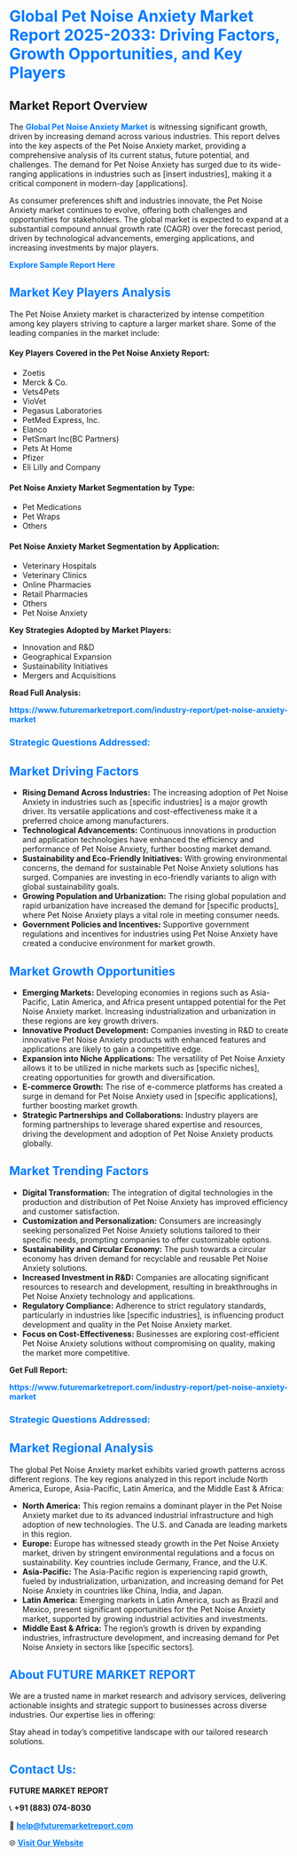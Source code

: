 <h1 style="color: #007BFF;">Global Pet Noise Anxiety Market Report 2025-2033: Driving Factors, Growth Opportunities, and Key Players</h1>

<section id="overview">
<h2>Market Report Overview</h2>
<p>The <a href="https://www.futuremarketreport.com/industry-report/pet-noise-anxiety-market" style="color: #007BFF; text-decoration: none;"><strong>Global Pet Noise Anxiety Market</strong></a> is witnessing significant growth, driven by increasing demand across various industries. This report delves into the key aspects of the Pet Noise Anxiety market, providing a comprehensive analysis of its current status, future potential, and challenges. The demand for Pet Noise Anxiety has surged due to its wide-ranging applications in industries such as [insert industries], making it a critical component in modern-day [applications].</p>
<p>As consumer preferences shift and industries innovate, the Pet Noise Anxiety market continues to evolve, offering both challenges and opportunities for stakeholders. The global market is expected to expand at a substantial compound annual growth rate (CAGR) over the forecast period, driven by technological advancements, emerging applications, and increasing investments by major players.</p>
</section>

<section id="overview">
<p><a href="https://www.futuremarketreport.com/request-sample/reportId=123323" style="color: #007BFF; text-decoration: none;"><strong>Explore Sample Report Here</strong></a></p>
</section>

<section id="key-players">
<h2 style="color: #007BFF;">Market Key Players Analysis</h2>
<p>The Pet Noise Anxiety market is characterized by intense competition among key players striving to capture a larger market share. Some of the leading companies in the market include:</p>
<h4>Key Players Covered in the Pet Noise Anxiety Report:</h4>
<ul><li>Zoetis</li><li>Merck &amp; Co.</li><li>Vets4Pets</li><li>VioVet</li><li>Pegasus Laboratories</li><li>PetMed Express, Inc.</li><li>Elanco</li><li>PetSmart Inc(BC Partners)</li><li>Pets At Home</li><li>Pfizer</li><li>Eli Lilly and Company</li></ul>
<h4>Pet Noise Anxiety Market Segmentation by Type:</h4>
<ul><li>Pet Medications</li><li>Pet Wraps</li><li>Others</li></ul>

<h4>Pet Noise Anxiety Market Segmentation by Application:</h4>
<ul><li>Veterinary Hospitals</li><li>Veterinary Clinics</li><li>Online Pharmacies</li><li>Retail Pharmacies</li><li>Others</li><li>Pet Noise Anxiety</li></ul>
<p><strong>Key Strategies Adopted by Market Players:</strong></p>
<ul>
<li>Innovation and R&D</li>
<li>Geographical Expansion</li>
<li>Sustainability Initiatives</li>
<li>Mergers and Acquisitions</li>
</ul>
</section>

<section>
<p><strong>Read Full Analysis: </strong></p><a href="https://www.futuremarketreport.com/industry-report/pet-noise-anxiety-market" style="color: #007BFF; text-decoration: none;"><strong>https://www.futuremarketreport.com/industry-report/pet-noise-anxiety-market</strong></a>
<h3 style="color: #007BFF;">Strategic Questions Addressed:</h3>
</section>

<section id="driving-factors">
<h2 style="color: #007BFF;">Market Driving Factors</h2>
<ul>
<li><strong>Rising Demand Across Industries:</strong> The increasing adoption of Pet Noise Anxiety in industries such as [specific industries] is a major growth driver. Its versatile applications and cost-effectiveness make it a preferred choice among manufacturers.</li>
<li><strong>Technological Advancements:</strong> Continuous innovations in production and application technologies have enhanced the efficiency and performance of Pet Noise Anxiety, further boosting market demand.</li>
<li><strong>Sustainability and Eco-Friendly Initiatives:</strong> With growing environmental concerns, the demand for sustainable Pet Noise Anxiety solutions has surged. Companies are investing in eco-friendly variants to align with global sustainability goals.</li>
<li><strong>Growing Population and Urbanization:</strong> The rising global population and rapid urbanization have increased the demand for [specific products], where Pet Noise Anxiety plays a vital role in meeting consumer needs.</li>
<li><strong>Government Policies and Incentives:</strong> Supportive government regulations and incentives for industries using Pet Noise Anxiety have created a conducive environment for market growth.</li>
</ul>
</section>

<section id="growth-opportunities">
<h2 style="color: #007BFF;">Market Growth Opportunities</h2>
<ul>
<li><strong>Emerging Markets:</strong> Developing economies in regions such as Asia-Pacific, Latin America, and Africa present untapped potential for the Pet Noise Anxiety market. Increasing industrialization and urbanization in these regions are key growth drivers.</li>
<li><strong>Innovative Product Development:</strong> Companies investing in R&D to create innovative Pet Noise Anxiety products with enhanced features and applications are likely to gain a competitive edge.</li>
<li><strong>Expansion into Niche Applications:</strong> The versatility of Pet Noise Anxiety allows it to be utilized in niche markets such as [specific niches], creating opportunities for growth and diversification.</li>
<li><strong>E-commerce Growth:</strong> The rise of e-commerce platforms has created a surge in demand for Pet Noise Anxiety used in [specific applications], further boosting market growth.</li>
<li><strong>Strategic Partnerships and Collaborations:</strong> Industry players are forming partnerships to leverage shared expertise and resources, driving the development and adoption of Pet Noise Anxiety products globally.</li>
</ul>
</section>

<section id="trending-factors">
<h2 style="color: #007BFF;">Market Trending Factors</h2>
<ul>
<li><strong>Digital Transformation:</strong> The integration of digital technologies in the production and distribution of Pet Noise Anxiety has improved efficiency and customer satisfaction.</li>
<li><strong>Customization and Personalization:</strong> Consumers are increasingly seeking personalized Pet Noise Anxiety solutions tailored to their specific needs, prompting companies to offer customizable options.</li>
<li><strong>Sustainability and Circular Economy:</strong> The push towards a circular economy has driven demand for recyclable and reusable Pet Noise Anxiety solutions.</li>
<li><strong>Increased Investment in R&D:</strong> Companies are allocating significant resources to research and development, resulting in breakthroughs in Pet Noise Anxiety technology and applications.</li>
<li><strong>Regulatory Compliance:</strong> Adherence to strict regulatory standards, particularly in industries like [specific industries], is influencing product development and quality in the Pet Noise Anxiety market.</li>
<li><strong>Focus on Cost-Effectiveness:</strong> Businesses are exploring cost-efficient Pet Noise Anxiety solutions without compromising on quality, making the market more competitive.</li>
</ul>
</section>

<section>
<p><strong>Get Full Report: </strong></p><a href="https://www.futuremarketreport.com/industry-report/pet-noise-anxiety-market" style="color: #007BFF; text-decoration: none;"><strong>https://www.futuremarketreport.com/industry-report/pet-noise-anxiety-market</strong></a>
<h3 style="color: #007BFF;">Strategic Questions Addressed:</h3>
</section>


<section id="regional-analysis">
<h2 style="color: #007BFF;">Market Regional Analysis</h2>
<p>The global Pet Noise Anxiety market exhibits varied growth patterns across different regions. The key regions analyzed in this report include North America, Europe, Asia-Pacific, Latin America, and the Middle East & Africa:</p>
<ul>
<li><strong>North America:</strong> This region remains a dominant player in the Pet Noise Anxiety market due to its advanced industrial infrastructure and high adoption of new technologies. The U.S. and Canada are leading markets in this region.</li>
<li><strong>Europe:</strong> Europe has witnessed steady growth in the Pet Noise Anxiety market, driven by stringent environmental regulations and a focus on sustainability. Key countries include Germany, France, and the U.K.</li>
<li><strong>Asia-Pacific:</strong> The Asia-Pacific region is experiencing rapid growth, fueled by industrialization, urbanization, and increasing demand for Pet Noise Anxiety in countries like China, India, and Japan.</li>
<li><strong>Latin America:</strong> Emerging markets in Latin America, such as Brazil and Mexico, present significant opportunities for the Pet Noise Anxiety market, supported by growing industrial activities and investments.</li>
<li><strong>Middle East & Africa:</strong> The region’s growth is driven by expanding industries, infrastructure development, and increasing demand for Pet Noise Anxiety in sectors like [specific sectors].</li>
</ul>
</section>

<footer>
<h2 style="color: #007BFF;">About FUTURE MARKET REPORT</h2>
<p>We are a trusted name in market research and advisory services, delivering actionable insights and strategic support to businesses across diverse industries. Our expertise lies in offering:</p>

<p>Stay ahead in today’s competitive landscape with our tailored research solutions.</p>

<h2 style="color: #007BFF;">Contact Us:</h2>
<p><strong>FUTURE MARKET REPORT</strong></p>
<p>📞 <strong>+91 (883) 074-8030</strong></p>
<p>📧 <strong><a href="mailto:help@futuremarketreport.com" style="color: #007BFF;">help@futuremarketreport.com</a></strong></p>
<p>🌐 <strong><a href="https://www.futuremarketreport.com/" style="color: #007BFF;">Visit Our Website</a></strong></p>
</footer>
